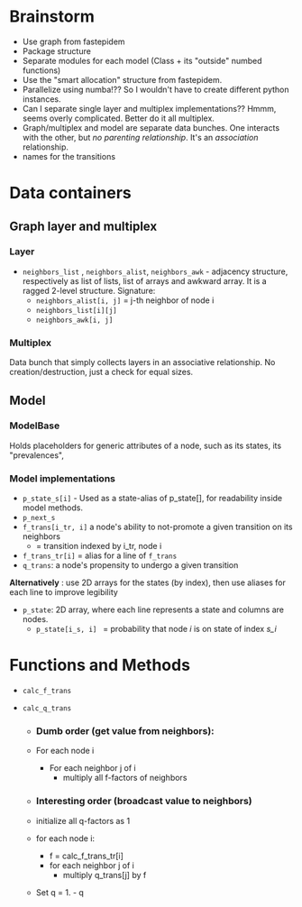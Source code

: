 # Brainstorm

* Use graph from fastepidem
* Package structure
* Separate modules for each model (Class + its "outside" numbed functions)
* Use the "smart allocation" structure from fastepidem.
* Parallelize using numba!?? So I wouldn't have to create different python instances.
* Can I separate single layer and multiplex implementations?? Hmmm, seems overly complicated. Better do it all multiplex.
* Graph/multiplex and model are separate data bunches. One interacts with the other, but _no parenting relationship_. It's an _association_ relationship.
* names for the transitions

# Data containers

## Graph layer and multiplex

### Layer

* ``neighbors_list`` , ``neighbors_alist``, ``neighbors_awk`` - adjacency structure,  respectively as list of lists, list of arrays and awkward array. It is a ragged 2-level structure. Signature: 
  * ``neighbors_alist[i, j]`` = j-th neighbor of node i
  * ``neighbors_list[i][j]``
  * ``neighbors_awk[i, j]``

### Multiplex

Data bunch that simply collects layers in an associative relationship. No creation/destruction, just a check for equal sizes.



## Model



### ModelBase

Holds placeholders for generic attributes of a node, such as its states, its "prevalences", 

### Model implementations 

* ``p_state_s[i]``  - Used as a state-alias of p_state[], for readability inside model methods.
* ``p_next_s``
* ``f_trans[i_tr, i]`` a node's ability to not-promote a given transition on its neighbors
  * = transition indexed by i_tr, node i
* ``f_trans_tr[i]`` = alias for a line of ``f_trans``
* ``q_trans``: a node's propensity to undergo a given transition

**Alternatively** : use 2D arrays for the states (by index), then use aliases for each line to improve legibility

* ``p_state``: 2D array, where each line represents a state and columns are nodes.
  * `p_state[i_s, i] ` = probability that node *i* is on state of index *s_i* 

# Functions and Methods

* ``calc_f_trans``

* ``calc_q_trans``

  * ### Dumb order (get value from neighbors):

  * For each node i 

    * For each neighbor j of i 
      * multiply all f-factors of neighbors

  * ### Interesting order (broadcast value to neighbors)

  * initialize all q-factors as 1

  * for each node i:

    * f = calc_f_trans_tr[i]
    * for each neighbor j of i
      * multiply q_trans[j] by f

  * Set q = 1. - q

  